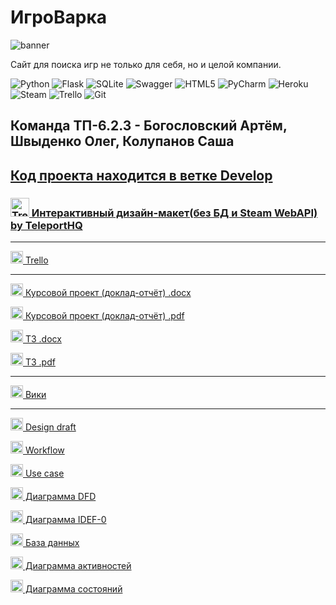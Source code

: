 # ИгроВарка
![banner](https://user-images.githubusercontent.com/74101177/166057912-b5618ed2-27bd-47fb-aa71-d791c8608321.png)
 
<p>Сайт для поиска игр не только для себя, но и целой компании.</p>

![Python](https://img.shields.io/badge/python-3670A0?style=flat&logo=python&logoColor=ffdd54)
![Flask](https://img.shields.io/badge/flask-%23000.svg?style=flat&logo=flask&logoColor=white)
![SQLite](https://img.shields.io/badge/sqlite-%2307405e.svg?style=flat&logo=sqlite&logoColor=white)
![Swagger](https://img.shields.io/badge/-Swagger-%23Clojure?style=flat&logo=swagger&logoColor=white)
![HTML5](https://img.shields.io/badge/html5-%23E34F26.svg?style=flat&logo=html5&logoColor=white)
![PyCharm](https://img.shields.io/badge/pycharm-143?style=flat&logo=pycharm&logoColor=black&color=black&labelColor=green)
![Heroku](https://img.shields.io/badge/heroku-%23430098.svg?style=flat&logo=heroku&logoColor=white)
![Steam](https://img.shields.io/badge/steam-%23000000.svg?style=flat&logo=steam&logoColor=white)
![Trello](https://img.shields.io/badge/Trello-%23026AA7.svg?style=flat&logo=Trello&logoColor=white)
![Git](https://img.shields.io/badge/git-%23F05033.svg?style=flat&logo=git&logoColor=white)

<h2>Команда ТП-6.2.3 - Богословский Артём, Швыденко Олег, Колупанов Саша</h2>

<h2>
  <a href="https://github.com/Metra345/GameCooker/tree/develop">
  Код проекта находится в ветке Develop
</h2>

<h3>
  <a href="https://game-cooker.teleporthq.app/">
  <img src="https://user-images.githubusercontent.com/74101177/166065323-5209ac72-2985-43ed-85c7-27ac0b8e65d2.png" alt="Trello" width="30" height="30"/>
  Интерактивный дизайн-макет(без БД и Steam WebAPI) by TeleportHQ
</h3>
  
---
  
<p>
  <a href="https://trello.com/b/uH3tKvfi/%D0%B8%D0%B3%D1%80%D0%BE%D0%B2%D0%B0%D1%80%D0%BA%D0%B0-gamecooker">
  <img src="https://cdn-icons-png.flaticon.com/512/6124/6124991.png" alt="Trello" width="20" height="20"/>
  Trello
</p>
  
---
 
<p>
  <a href="https://github.com/Metra345/GameCooker/blob/documentation/Documentation/%D0%9A%D1%83%D1%80%D1%81%D0%BE%D0%B2%D0%BE%D0%B9%20%D0%BF%D1%80%D0%BE%D0%B5%D0%BA%D1%82%20(%D0%B4%D0%BE%D0%BA%D0%BB%D0%B0%D0%B4-%D0%BE%D1%82%D1%87%D1%91%D1%82).docx">
  <img src="https://cdn-icons-png.flaticon.com/512/281/281760.png" alt="Doc" width="20" height="20"/>
  Курсовой проект (доклад-отчёт) .docx
</p>
 
<p>
  <a href="https://github.com/Metra345/GameCooker/blob/documentation/Documentation/%D0%9A%D1%83%D1%80%D1%81%D0%BE%D0%B2%D0%BE%D0%B9%20%D0%BF%D1%80%D0%BE%D0%B5%D0%BA%D1%82%20(%D0%B4%D0%BE%D0%BA%D0%BB%D0%B0%D0%B4-%D0%BE%D1%82%D1%87%D1%91%D1%82).pdf">
  <img src="https://cdn-icons-png.flaticon.com/512/337/337946.png" alt="Doc" width="20" height="20"/>
  Курсовой проект (доклад-отчёт) .pdf
</p>

<p>
  <a href="https://github.com/Metra345/GameCooker/blob/main/Documentation/%D0%A2%D0%97.docx">
  <img src="https://cdn-icons-png.flaticon.com/512/281/281760.png" alt="Doc" width="20" height="20"/>
  ТЗ .docx
</p>
  
<p>
  <a href="https://github.com/Metra345/GameCooker/blob/main/Documentation/%D0%A2%D0%97.pdf">
  <img src="https://cdn-icons-png.flaticon.com/512/337/337946.png" alt="Doc" width="20" height="20"/>
  ТЗ .pdf
</p>

---

<p>
  <a href="https://github.com/Metra345/GameCooker/wiki">
  <img src="https://cdn-icons-png.flaticon.com/512/326/326943.png" alt="Doc" width="20" height="20"/>
  Вики
</p>
  
---
  
<p>
  <a href="https://github.com/Metra345/GameCooker/wiki/%D0%94%D0%B8%D0%B7%D0%B0%D0%B9%D0%BD-%D0%BF%D1%80%D0%BE%D1%82%D0%BE%D1%82%D0%B8%D0%BF">
  <img src="https://cdn-icons-png.flaticon.com/512/7170/7170247.png" alt="Doc" width="20" height="20"/>
  Design draft
</p>
  
<p>
  <a href="https://github.com/Metra345/GameCooker/wiki/WorkFlow">
  <img src="https://cdn-icons-png.flaticon.com/512/7170/7170247.png" alt="Doc" width="20" height="20"/>
  Workflow
</p>
  
<p>
  <a href="https://github.com/Metra345/GameCooker/wiki/Use-case">
  <img src="https://cdn-icons-png.flaticon.com/512/7170/7170247.png" alt="Doc" width="20" height="20"/>
  Use case
</p>
 
<p>
  <a href="https://github.com/Metra345/GameCooker/wiki/DFD">
  <img src="https://cdn-icons-png.flaticon.com/512/7170/7170247.png" alt="Doc" width="20" height="20"/>
  Диаграмма DFD
</p>

<p>
  <a href="https://github.com/Metra345/GameCooker/wiki/IDEF0">
  <img src="https://cdn-icons-png.flaticon.com/512/7170/7170247.png" alt="Doc" width="20" height="20"/>
  Диаграмма IDEF-0
</p>
 
<p>
  <a href="https://github.com/Metra345/GameCooker/wiki/%D0%91%D0%B0%D0%B7%D0%B0-%D0%B4%D0%B0%D0%BD%D0%BD%D1%8B%D1%85">
  <img src="https://cdn-icons-png.flaticon.com/512/7170/7170247.png" alt="Doc" width="20" height="20"/>
  База данных
</p>
 
<p>
  <a href="https://github.com/Metra345/GameCooker/wiki/%D0%94%D0%B8%D0%B0%D0%B3%D1%80%D0%B0%D0%BC%D0%BC%D0%B0-%D0%B0%D0%BA%D1%82%D0%B8%D0%B2%D0%BD%D0%BE%D1%81%D1%82%D0%B5%D0%B9">
  <img src="https://cdn-icons-png.flaticon.com/512/7170/7170247.png" alt="Doc" width="20" height="20"/>
  Диаграмма активностей
</p>

<p>
  <a href="https://github.com/Metra345/GameCooker/wiki/%D0%94%D0%B8%D0%B0%D0%B3%D1%80%D0%B0%D0%BC%D0%BC%D0%B0-%D1%81%D0%BE%D1%81%D1%82%D0%BE%D1%8F%D0%BD%D0%B8%D0%B9">
  <img src="https://cdn-icons-png.flaticon.com/512/7170/7170247.png" alt="Doc" width="20" height="20"/>
  Диаграмма состояний
</p>
